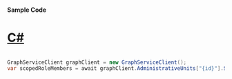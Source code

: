 #### Sample Code
# [C#](#tab/Csharp)

```C#

GraphServiceClient graphClient = new GraphServiceClient();
var scopedRoleMembers = await graphClient.AdministrativeUnits["{id}"].ScopedRoleMembers.Request().GetAsync();

```